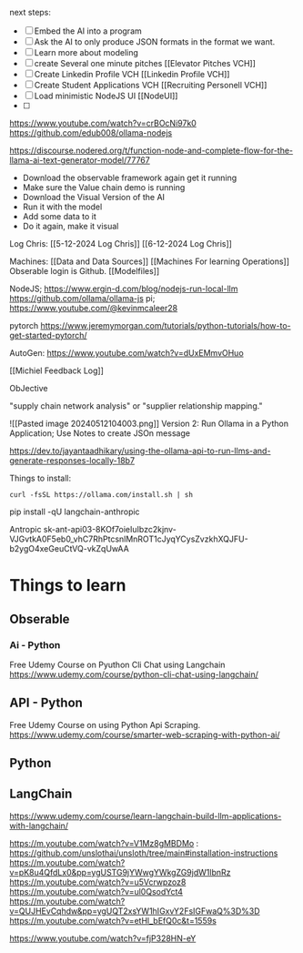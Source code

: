 
next steps:

- [ ] Embed the AI into a program
- [ ] Ask the AI to only produce JSON formats in the format we want. 
- [ ] Learn more about modeling
- [ ] create Several one minute pitches [[Elevator Pitches VCH]]
- [ ] Create Linkedin Profile VCH [[Linkedin Profile VCH]]
- [ ] Create Student Applications VCH [[Recruiting Personell VCH]]
- [ ] Load minimistic NodeJS UI [[NodeUI]]
- [ ] 

https://www.youtube.com/watch?v=crBOcNi97k0
https://github.com/edub008/ollama-nodejs

https://discourse.nodered.org/t/function-node-and-complete-flow-for-the-llama-ai-text-generator-model/77767

- Download the observable framework again get it running 
- Make sure the Value chain demo is running
- Download the Visual Version of the AI
- Run it with the model
- Add some data to it
- Do it again, make it visual

Log Chris:
[[5-12-2024 Log Chris]]
[[6-12-2024 Log Chris]]

Machines:
[[Data and Data Sources]]
[[Machines For learning Operations]]
Obserable login is Github.
[[Modelfiles]]

NodeJS;
https://www.ergin-d.com/blog/nodejs-run-local-llm
https://github.com/ollama/ollama-js
pi; 
https://www.youtube.com/@kevinmcaleer28

pytorch
https://www.jeremymorgan.com/tutorials/python-tutorials/how-to-get-started-pytorch/

AutoGen:
https://www.youtube.com/watch?v=dUxEMmvOHuo


[[Michiel Feedback Log]]

ObJective

"supply chain network analysis" or "supplier relationship mapping."

![[Pasted image 20240512104003.png]]
Version 2: 
Run Ollama in a Python Application;
Use Notes to create JSOn message


https://dev.to/jayantaadhikary/using-the-ollama-api-to-run-llms-and-generate-responses-locally-18b7


Things to install:
```
curl -fsSL https://ollama.com/install.sh | sh
```


pip install -qU langchain-anthropic


Antropic 
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

# Things to learn

## Obserable


### Ai - Python
Free Udemy Course on Pyuthon Cli Chat using Langchain
https://www.udemy.com/course/python-cli-chat-using-langchain/
## API - Python
Free Udemy Course on using Python Api Scraping. 
https://www.udemy.com/course/smarter-web-scraping-with-python-ai/
## Python 

## LangChain


https://www.udemy.com/course/learn-langchain-build-llm-applications-with-langchain/





https://m.youtube.com/watch?v=V1Mz8gMBDMo
: https://github.com/unslothai/unsloth/tree/main#installation-instructions
 https://m.youtube.com/watch?v=pK8u4QfdLx0&pp=ygUSTG9jYWwgYWkgZG9jdW1lbnRz
https://m.youtube.com/watch?v=u5Vcrwpzoz8
 https://m.youtube.com/watch?v=ul0QsodYct4
https://m.youtube.com/watch?v=QUJHEvCqhdw&pp=ygUQT2xsYW1hIGxvY2FsIGFwaQ%3D%3D
https://m.youtube.com/watch?v=etHl_bEfQ0c&t=1559s

https://www.youtube.com/watch?v=fjP328HN-eY
